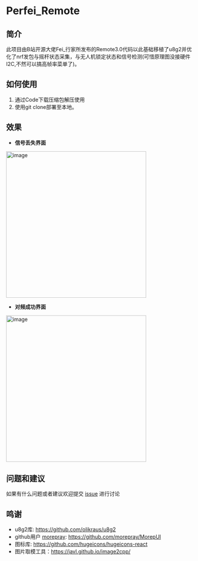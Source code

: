 # Perfei_Remote
## 简介

此项目由B站开源大佬Fei_行家所发布的Remote3.0代码以此基础移植了u8g2并优化了nrf发包与摇杆状态采集，与无人机锁定状态和信号检测(可惜原理图没接硬件I2C,不然可以搞高帧率菜单了)。

## 如何使用
1. 通过Code下载压缩包解压使用
2. 使用git clone部署至本地。

## 效果
- **信号丢失界面**
<img width="380" height="398" alt="image" src="https://github.com/user-attachments/assets/58da97ab-437f-4a35-b82a-624cfa201dec" />

- **对频成功界面**
<img width="380" height="398" alt="image" src="https://github.com/user-attachments/assets/d6cb3a04-2a78-4a4a-8bc4-1905dec5ebff" />

## 问题和建议
如果有什么问题或者建议欢迎提交 [issue](https://github.com/lTinchl/Perfei_Remote/issues) 进行讨论

## 鸣谢

- u8g2库: https://github.com/olikraus/u8g2
- github用户 [morepray](https://github.com/morepray): https://github.com/morepray/MorepUI
- 图标库: https://github.com/hugeicons/hugeicons-react
- 图片取模工具：https://javl.github.io/image2cpp/
